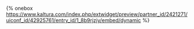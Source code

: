 
{% onebox https://www.kaltura.com/index.php/extwidget/preview/partner_id/2421271/uiconf_id/42925761/entry_id/1_8b9rjzjy/embed/dynamic %}
